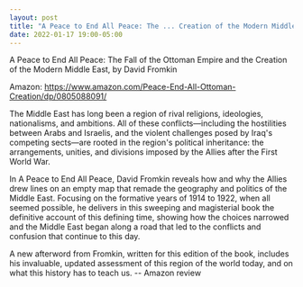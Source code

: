 ```yaml
---
layout: post
title: "A Peace to End All Peace: The ... Creation of the Modern Middle East"
date: 2022-01-17 19:00-05:00
---
```

A Peace to End All Peace: The Fall of the Ottoman Empire and the Creation of the Modern Middle East, by David Fromkin

Amazon: https://www.amazon.com/Peace-End-All-Ottoman-Creation/dp/0805088091/

The Middle East has long been a region of rival religions, ideologies, nationalisms, and ambitions. All of these conflicts―including the hostilities between Arabs and Israelis, and the violent challenges posed by Iraq's competing sects―are rooted in the region's political inheritance: the arrangements, unities, and divisions imposed by the Allies after the First World War.

In A Peace to End All Peace, David Fromkin reveals how and why the Allies drew lines on an empty map that remade the geography and politics of the Middle East. Focusing on the formative years of 1914 to 1922, when all seemed possible, he delivers in this sweeping and magisterial book the definitive account of this defining time, showing how the choices narrowed and the Middle East began along a road that led to the conflicts and confusion that continue to this day.

A new afterword from Fromkin, written for this edition of the book, includes his invaluable, updated assessment of this region of the world today, and on what this history has to teach us.
-- Amazon review
